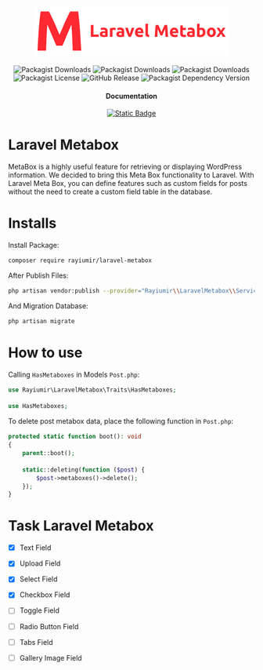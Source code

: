 <div align="center">
    <a href="https://github.com/Rayiumir/laravel-metabox" target="_blank">
        <img src="./art/Laravel-Metabox.png" alt="Laravel Metabox Logo">
    </a>
</div>
<br>
<div align="center">
    <img alt="Packagist Downloads" src="https://img.shields.io/packagist/dd/rayiumir/laravel-metabox">
    <img alt="Packagist Downloads" src="https://img.shields.io/packagist/dm/rayiumir/laravel-metabox">
    <img alt="Packagist Downloads" src="https://img.shields.io/packagist/dt/rayiumir/laravel-metabox">
    <img alt="Packagist License" src="https://img.shields.io/packagist/l/rayiumir/laravel-metabox">
    <img alt="GitHub Release" src="https://img.shields.io/github/v/release/rayiumir/laravel-metabox">
    <img alt="Packagist Dependency Version" src="https://img.shields.io/packagist/dependency-v/rayiumir/laravel-metabox/PHP">
</div>

<div align="center">
    <h4>Documentation</h4>
    <a href="./Documentation/en.md"><img alt="Static Badge" src="https://img.shields.io/badge/en-lang?style=flat-square&label=Doc"></a>
</div>

# Laravel Metabox

MetaBox is a highly useful feature for retrieving or displaying WordPress information. We decided to bring this Meta Box functionality to Laravel. With Laravel Meta Box, you can define features such as custom fields for posts without the need to create a custom field table in the database.

# Installs

Install Package:

```bash
composer require rayiumir/laravel-metabox
```

After Publish Files:

```bash
php artisan vendor:publish --provider="Rayiumir\\LaravelMetabox\\ServiceProvider\\MetaboxServiceProvider"
```

And Migration Database:

```bash
php artisan migrate
```

# How to use

Calling `HasMetaboxes` in Models `Post.php`:

```php
use Rayiumir\LaravelMetabox\Traits\HasMetaboxes;

use HasMetaboxes;
```

To delete post metabox data, place the following function in `Post.php`:

```php
protected static function boot(): void
{
    parent::boot();

    static::deleting(function ($post) {
        $post->metaboxes()->delete();
    });
}
```

# Task Laravel Metabox

- [X] Text Field
- [X] Upload Field
- [X] Select Field
- [X] Checkbox Field
- [ ] Toggle Field
- [ ] Radio ‌Button Field
- [ ] Tabs Field
- [ ] Gallery Image Field


